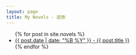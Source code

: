 ```yaml
---
layout: page
title: My Novels - 逆旅
---
```

<ul>
  {% for post in site.novels %}
    <li><a href="{{ post.url }}">{{ post.date | date: "%B %Y" }} - {{ post.title }}</a></li>
  {% endfor %}
</ul>
